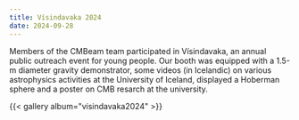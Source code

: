 ```yaml
---
title: Vísindavaka 2024
date: 2024-09-28
---
```


Members of the CMBeam team participated in Vísindavaka, an annual public outreach event for young people. Our booth was equipped with a 1.5-m diameter gravity demonstrator, some videos (in Icelandic) on various astrophysics activities at the University of Iceland, displayed a Hoberman sphere and a poster on CMB resarch at the university. 

 {{< gallery album="visindavaka2024" >}}

<!--more-->